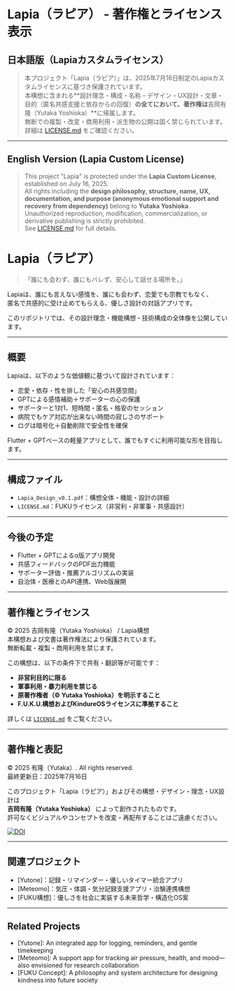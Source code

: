 # Lapia（ラピア） - 著作権とライセンス表示

## 日本語版（Lapiaカスタムライセンス）

> 本プロジェクト「Lapia（ラピア）」は、2025年7月16日制定のLapiaカスタムライセンスに基づき保護されています。  
> 本構想に含まれる**設計理念・構成・名称・デザイン・UX設計・文章・目的（匿名共感支援と依存からの回復）**の全てにおいて、著作権は**吉岡有隆（Yutaka Yoshioka）**に帰属します。  
> 無断での複製・改変・商用利用・派生物の公開は固く禁じられています。  
> 詳細は [LICENSE.md](./LICENSE.md) をご確認ください。

---

## English Version (Lapia Custom License)

> This project "Lapia" is protected under the **Lapia Custom License**, established on July 16, 2025.  
> All rights including the **design philosophy, structure, name, UX, documentation, and purpose (anonymous emotional support and recovery from dependency)** belong to **Yutaka Yoshioka**.  
> Unauthorized reproduction, modification, commercialization, or derivative publishing is strictly prohibited.  
> See [LICENSE.md](./LICENSE.md) for full details.

# Lapia（ラピア）

> 「誰にも会わず、誰にもバレず、安心して話せる場所を。」

Lapiaは、誰にも言えない感情を、誰にも会わず、恋愛でも宗教でもなく、  
匿名で共感的に受け止めてもらえる、優しさ設計の対話アプリです。

このリポジトリでは、その設計理念・機能構想・技術構成の全体像を公開しています。

---

## 概要

Lapiaは、以下のような価値観に基づいて設計されています：

- 恋愛・依存・性を排した「安心の共感空間」
- GPTによる感情補助＋サポーターの心の保護
- サポーターと1対1、短時間・匿名・格安のセッション
- 病院でもケア対応が出来ない時間の寂しさのサポート
- ログは暗号化＋自動削除で安全性を確保

Flutter + GPTベースの軽量アプリとして、誰でもすぐに利用可能な形を目指します。

---

## 構成ファイル

- `Lapia_Design_v0.1.pdf`：構想全体・機能・設計の詳細  
- `LICENSE.md`：FUKUライセンス（非営利・非軍事・共感設計）

---

## 今後の予定

- Flutter + GPTによるα版アプリ開発  
- 共感フィードバックのPDF出力機能  
- サポーター評価・推薦アルゴリズムの実装  
- 自治体・医療とのAPI連携、Web版展開

---

## 著作権とライセンス

© 2025 吉岡有隆（Yutaka Yoshioka） / Lapia構想  
本構想および文書は著作権法により保護されています。  
無断転載・複製・商用利用を禁じます。

この構想は、以下の条件下で共有・翻訳等が可能です：

- **非営利目的に限る**  
- **軍事利用・暴力利用を禁じる**  
- **原著作権者（© Yutaka Yoshioka）を明示すること**  
- **F.U.K.U.構想およびKindureOSライセンスに準拠すること**

詳しくは [`LICENSE.md`](./LICENSE.md) をご覧ください。

---

## 著作権と表記

© 2025 有隆（Yutaka）. All rights reserved.  
最終更新日：2025年7月16日

このプロジェクト「Lapia（ラピア）」およびその構想・デザイン・理念・UX設計は  
**吉岡有隆（Yutaka Yoshioka）** によって創作されたものです。  
許可なくビジュアルやコンセプトを改変・再配布することはご遠慮ください。

<a href="https://doi.org/10.5281/zenodo.15970970"><img src="https://zenodo.org/badge/1020744276.svg" alt="DOI"></a>

---

## 関連プロジェクト

- [Yutone]：記録・リマインダー・優しいタイマー統合アプリ  
- [Meteomo]：気圧・体調・気分記録支援アプリ・治験連携構想  
- [FUKU構想]：優しさを社会に実装する未来哲学・構造化OS案

---

## Related Projects

- [Yutone]: An integrated app for logging, reminders, and gentle timekeeping  
- [Meteomo]: A support app for tracking air pressure, health, and mood—also envisioned for research collaboration  
- [FUKU Concept]: A philosophy and system architecture for designing kindness into future society
